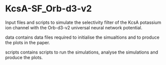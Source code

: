 # KcsA-SF_Orb-d3-v2
Input files and scripts to simulate the selectivity filter of the KcsA potassium ion channel with the Orb-d3-v2 universal neural network potential.

data contains data files required to initialise the simualtions and to produce the plots in the paper.

scripts contains scripts to run the simulations, analyse the simulations and produce the plots.


